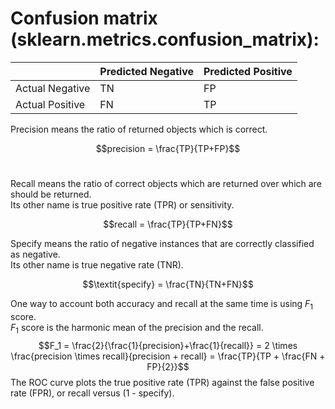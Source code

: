 <h1>Confusion matrix<br>(sklearn.metrics.confusion_matrix):</h1>

|       | Predicted Negative | Predicted Positive |
|-------|-------------------|-------------------|
| Actual Negative | TN                | FP                |
| Actual Positive | FN                | TP                |
 
Precision means the ratio of returned objects which is correct. <br>

$$precision = \frac{TP}{TP+FP}$$
<br>

Recall means the ratio of correct objects which are returned over which are should be returned. <br>
Its other name is true positive rate (TPR) or sensitivity. <br>

$$recall = \frac{TP}{TP+FN}$$

Specify means the ratio of negative instances that are correctly classified as negative. <br>
Its other name is true negative rate (TNR). <br>

$$\textit{specify} = \frac{TN}{TN+FN}$$

One way to account both accuracy and recall at the same time is using $F_1$ score. <br>
$F_1$ score is the harmonic mean of the precision and the recall. <br>
$$F_1 = \frac{2}{\frac{1}{precision}+\frac{1}{recall}} = 2 \times \frac{precision \times recall}{precision + recall} = \frac{TP}{TP + \frac{FN + FP}{2}}$$ 
The ROC curve plots the true positive rate (TPR) against the false positive rate (FPR), or recall versus (1 - specify).